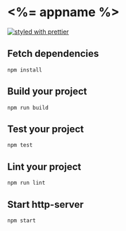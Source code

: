 # <%= appname %>


[![styled with prettier](https://img.shields.io/badge/styled_with-prettier-ff69b4.svg)](https://github.com/prettier/prettier)

## Fetch dependencies

```
npm install
```

## Build your project

```
npm run build
```

## Test your project

```
npm test
```

## Lint your project

```
npm run lint
```

## Start http-server

```
npm start
```

